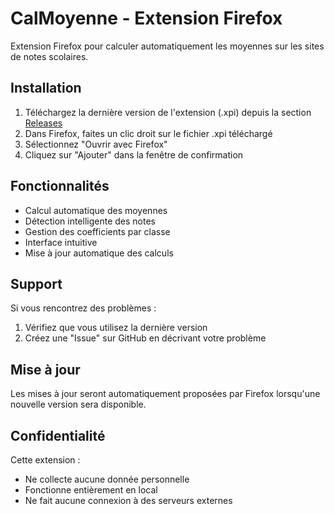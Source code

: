 # CalMoyenne - Extension Firefox

Extension Firefox pour calculer automatiquement les moyennes sur les sites de notes scolaires.

## Installation

1. Téléchargez la dernière version de l'extension (.xpi) depuis la section [Releases](../../releases)
2. Dans Firefox, faites un clic droit sur le fichier .xpi téléchargé
3. Sélectionnez "Ouvrir avec Firefox"
4. Cliquez sur "Ajouter" dans la fenêtre de confirmation

## Fonctionnalités

- Calcul automatique des moyennes
- Détection intelligente des notes
- Gestion des coefficients par classe
- Interface intuitive
- Mise à jour automatique des calculs

## Support

Si vous rencontrez des problèmes :
1. Vérifiez que vous utilisez la dernière version
2. Créez une "Issue" sur GitHub en décrivant votre problème

## Mise à jour

Les mises à jour seront automatiquement proposées par Firefox lorsqu'une nouvelle version sera disponible.

## Confidentialité

Cette extension :
- Ne collecte aucune donnée personnelle
- Fonctionne entièrement en local
- Ne fait aucune connexion à des serveurs externes 